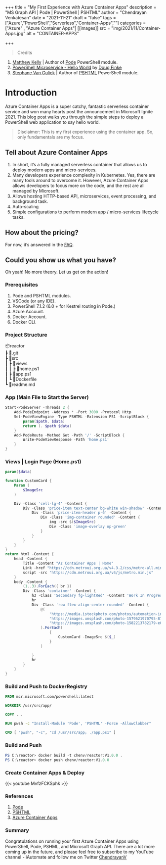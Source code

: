 +++
title = "My First Experience with Azure Container Apps"
description = "MS Graph API | Pode | PowerShell | PSHTML"
author = "Chendrayan Venkatesan"
date = "2021-11-21"
draft = "false"
tags = ["Azure","PowerShell","Serverless","Container-Apps",""]
categories = ["Azure" , "Azure Container Apps"]
[[images]]
  src = "img/2021/11/Container-Apps.jpg"
  alt = "CONTAINER-APPS"

+++

> Credits

1. [Matthew Kelly](https://github.com/Badgerati) | Author of [Pode](https://github.com/Badgerati/Pode) PowerShell module. 
2. [PowerShell Microservice - Hello World](https://dfinke.github.io/powershell,%20docker,%20pode/2020/08/01/PowerShell-Microservice-Hello-World.html) by [Doug Finke](https://github.com/dfinke)
3. [Stephane Van Gulick](https://github.com/Stephanevg) | Author of [PSHTML](https://github.com/Stephanevg/PSHTML) PowerShell module. 

# Introduction

Azure Container Apps is a super catchy, fantastic serverless container service and won many hearts post the announcement in Microsoft Ignite 2021. This blog post walks you through the simple steps to deploy a PowerShell web application to say hello world. 

> Disclaimer: This is my first experience using the container app. So, only fundamentals are my focus.

## Tell about Azure Container Apps

1. In short, it’s a fully managed serverless container that allows us to deploy modern apps and micro-services. 
2. Many developers experience complexity in Kubernetes. Yes, there are many tools around to overcome it. However, Azure Container Apps allows developers to focus more on the code, and the rest are all managed by Microsoft. 
3. Allows hosting HTTP-based API, microservices, event processing, and background task. 
4. Auto-scaling
5. Simple configurations to perform modern app / micro-services lifecycle tasks. 

## How about the pricing?

For now, it’s answered in the [FAQ](https://azure.microsoft.com/en-us/services/container-apps/#faq). 

## Could you show us what you have? 

Oh yeah! No more theory. Let us get on the action! 

### Prerequisites

1.	Pode and PSHTML modules. 
2.	VSCode (or any IDE).
3.	PowerShell 7.1.2 (6.0 + for Kestrel routing in Pode.)
4.	Azure Account. 
5.	Docker Account.
6.	Docker CLI.

### Project Structure 

📦reactor  
 ┣ 📂.git  
 ┣ 📂src  
 ┃ ┣ 📂views  
 ┃ ┃ ┣ 📜home.ps1  
 ┃ ┣ 📜app.ps1  
 ┃ ┗ 📜Dockerfile  
 ┗ 📜readme.md  

### App (Main File to Start the Server)

```PowerShell
Start-PodeServer -Threads 2 {
    Add-PodeEndpoint -Address * -Port 3000 -Protocol Http
    Set-PodeViewEngine -Type PSHTML -Extension PS1 -ScriptBlock {
        param($path, $data)
        return (. $path $data)
    }
    Add-PodeRoute -Method Get -Path '/' -ScriptBlock {
        Write-PodeViewResponse -Path 'home.ps1'
    }
}
```

### Views | Login Page (Home.ps1)

```PowerShell
param($data)

function CustomCard {
    Param (
        $ImageSrc
    )

    Div -Class 'cell-lg-4' -Content {
        Div -Class 'price-item text-center bg-white win-shadow' -Content {
            Div -Class 'price-item-header p-6' -Content {
                Div -Class 'img-container rounded' -Content {
                    img -src $($ImageSrc)
                    Div -Class 'image-overlay op-green' 
                }
            }
        }
    }
}
return html -Content {
    head -Content {
        Title -Content "Az Container Apps | Home"
        Link -href "https://cdn.metroui.org.ua/v4.3.2/css/metro-all.min.css" -rel "stylesheet"
        script -src "https://cdn.metroui.org.ua/v4/js/metro.min.js"
    }
    body -Content {
        (1..3).ForEach({ br })
        Div -Class 'container' -Content {
            h3 -Class 'Secondary fg-lightRed' -Content 'Work In Progress...' -Style 'text-align:center'
            hr
            Div -Class 'row flex-align-center rounded' -Content {
                @(
                    "https://media.istockphoto.com/photos/automation-industrial-business-process-workflow-optimisation-picture-id1280048451?b=1&k=20&m=1280048451&s=170667a&w=0&h=vPUK1jUkpkczueFaya2ZGdjDtNQKRo75f6yEzsXMY7A=",
                    "https://images.unsplash.com/photo-1579621970795-87facc2f976d?ixlib=rb-1.2.1&ixid=MnwxMjA3fDB8MHxzZWFyY2h8Mnx8Y29zdHxlbnwwfHwwfHw%3D&auto=format&fit=crop&w=500&q=60",
                    "https://images.unsplash.com/photo-1582213782179-e0d53f98f2ca?ixlib=rb-1.2.1&ixid=MnwxMjA3fDB8MHxzZWFyY2h8N3x8dGVhbXxlbnwwfHwwfHw%3D&auto=format&fit=crop&w=500&q=60"
                ).ForEach(
                    {
                        CustomCard -ImageSrc $($_)  
                    }
                )
                
            }
            hr 
        }
    }
}
```

### Build and Push to DockerRegistry

```Dockerfile
FROM mcr.microsoft.com/powershell:latest

WORKDIR /usr/src/app/

COPY . .    

RUN pwsh -c "Install-Module 'Pode', 'PSHTML' -Force -AllowClobber"

CMD [ "pwsh", "-c", "cd /usr/src/app; ./app.ps1" ]
```

### Build and Push

```PowerShell
PS C:\reactor> docker build -t chenv/reactor:V1.0.0 .
PS C:\reactor> docker push chenv/reactor:V1.0.0
```

### Create Container Apps & Deploy 

{{< youtube MvfzFCKSphk >}}


### References

1. [Pode](https://github.com/Badgerati/Pode)
2. [PSHTML](https://github.com/Stephanevg/PSHTML)
3. [Azure Container Apps](https://azure.microsoft.com/en-us/services/container-apps/)

### Summary

Congratulations on running your first Azure Container Apps using PowerShell, Pode, PSHML, and Microsoft Graph API. There are a lot more coming up in the future, and please feel free to subscribe to my YouTube channel - iAutomate and follow me on Twitter [ChendrayanV](https://twitter.com/chendrayanv) 